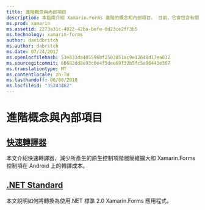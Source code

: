 ```yaml
---
title: 進階概念與內部項目
description: 本指南介紹 Xamarin.Forms 進階的概念和內部項目。 目前，它會包含有關快速的轉譯器，而標準.NET 文件。
ms.prod: xamarin
ms.assetid: 2273a31c-4022-42ba-befe-0d23ce2ff3b5
ms.technology: xamarin-forms
author: davidbritch
ms.author: dabritch
ms.date: 07/24/2017
ms.openlocfilehash: 53e833da405596bf2503851ac9e12648d17ea032
ms.sourcegitcommit: 66682dd8e93c0e4f5dee69f32b5fc5a96443e307
ms.translationtype: MT
ms.contentlocale: zh-TW
ms.lasthandoff: 06/08/2018
ms.locfileid: "35243462"
---
```

# <a name="advanced-concepts--internals"></a>進階概念與內部項目

## <a name="fast-renderersfast-renderersmd"></a>[快速轉譯器](fast-renderers.md)

本文介紹快速轉譯器，減少所產生的原生控制項階層簡維擴大和 Xamarin.Forms 控制項在 Android 上的轉譯成本。

## <a name="net-standardnet-standardmd"></a>[.NET Standard](net-standard.md)

本文說明如何將轉換為使用.NET 標準 2.0 Xamarin.Forms 應用程式。
